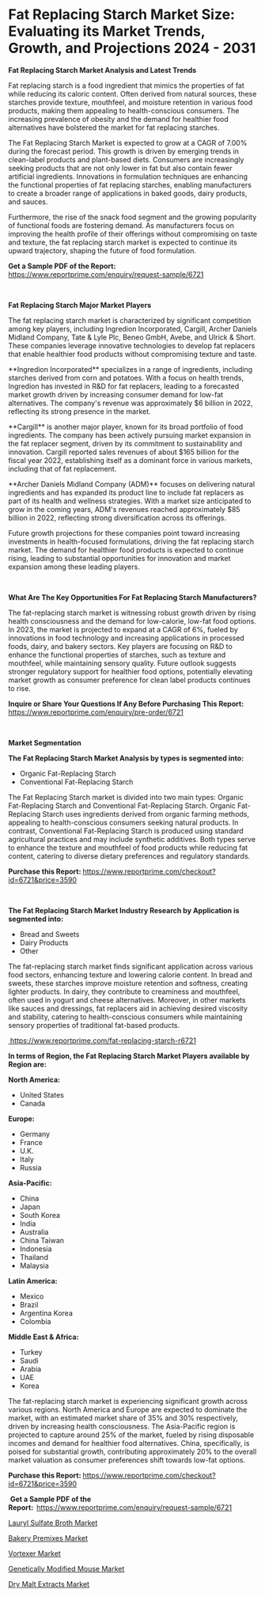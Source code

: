 <p><h1>Fat Replacing Starch Market Size: Evaluating its Market Trends, Growth, and Projections 2024 - 2031</h1></p><p><strong>Fat Replacing Starch Market Analysis and Latest Trends</strong></p>
<p><p>Fat replacing starch is a food ingredient that mimics the properties of fat while reducing its caloric content. Often derived from natural sources, these starches provide texture, mouthfeel, and moisture retention in various food products, making them appealing to health-conscious consumers. The increasing prevalence of obesity and the demand for healthier food alternatives have bolstered the market for fat replacing starches.</p><p>The Fat Replacing Starch Market is expected to grow at a CAGR of 7.00% during the forecast period. This growth is driven by emerging trends in clean-label products and plant-based diets. Consumers are increasingly seeking products that are not only lower in fat but also contain fewer artificial ingredients. Innovations in formulation techniques are enhancing the functional properties of fat replacing starches, enabling manufacturers to create a broader range of applications in baked goods, dairy products, and sauces.</p><p>Furthermore, the rise of the snack food segment and the growing popularity of functional foods are fostering demand. As manufacturers focus on improving the health profile of their offerings without compromising on taste and texture, the fat replacing starch market is expected to continue its upward trajectory, shaping the future of food formulation.</p></p>
<p><strong>Get a Sample PDF of the Report:&nbsp;</strong> <a href="https://www.reportprime.com/enquiry/request-sample/6721">https://www.reportprime.com/enquiry/request-sample/6721</a></p>
<p>&nbsp;</p>
<p><strong>Fat Replacing Starch Major Market Players</strong></p>
<p><p>The fat replacing starch market is characterized by significant competition among key players, including Ingredion Incorporated, Cargill, Archer Daniels Midland Company, Tate & Lyle Plc, Beneo GmbH, Avebe, and Ulrick & Short. These companies leverage innovative technologies to develop fat replacers that enable healthier food products without compromising texture and taste.</p><p>**Ingredion Incorporated** specializes in a range of ingredients, including starches derived from corn and potatoes. With a focus on health trends, Ingredion has invested in R&D for fat replacers, leading to a forecasted market growth driven by increasing consumer demand for low-fat alternatives. The company's revenue was approximately $6 billion in 2022, reflecting its strong presence in the market.</p><p>**Cargill** is another major player, known for its broad portfolio of food ingredients. The company has been actively pursuing market expansion in the fat replacer segment, driven by its commitment to sustainability and innovation. Cargill reported sales revenues of about $165 billion for the fiscal year 2022, establishing itself as a dominant force in various markets, including that of fat replacement.</p><p>**Archer Daniels Midland Company (ADM)** focuses on delivering natural ingredients and has expanded its product line to include fat replacers as part of its health and wellness strategies. With a market size anticipated to grow in the coming years, ADM's revenues reached approximately $85 billion in 2022, reflecting strong diversification across its offerings.</p><p>Future growth projections for these companies point toward increasing investments in health-focused formulations, driving the fat replacing starch market. The demand for healthier food products is expected to continue rising, leading to substantial opportunities for innovation and market expansion among these leading players.</p></p>
<p>&nbsp;</p>
<p><strong>What Are The Key Opportunities For Fat Replacing Starch Manufacturers?</strong></p>
<p><p>The fat-replacing starch market is witnessing robust growth driven by rising health consciousness and the demand for low-calorie, low-fat food options. In 2023, the market is projected to expand at a CAGR of 6%, fueled by innovations in food technology and increasing applications in processed foods, dairy, and bakery sectors. Key players are focusing on R&D to enhance the functional properties of starches, such as texture and mouthfeel, while maintaining sensory quality. Future outlook suggests stronger regulatory support for healthier food options, potentially elevating market growth as consumer preference for clean label products continues to rise.</p></p>
<p><strong>Inquire or Share Your Questions If Any Before Purchasing This Report:</strong> <a href="https://www.reportprime.com/enquiry/pre-order/6721">https://www.reportprime.com/enquiry/pre-order/6721</a></p>
<p>&nbsp;</p>
<p><strong>Market Segmentation</strong></p>
<p><strong>The Fat Replacing Starch Market Analysis by types is segmented into:</strong></p>
<p><ul><li>Organic Fat-Replacing Starch</li><li>Conventional Fat-Replacing Starch</li></ul></p>
<p><p>The Fat Replacing Starch market is divided into two main types: Organic Fat-Replacing Starch and Conventional Fat-Replacing Starch. Organic Fat-Replacing Starch uses ingredients derived from organic farming methods, appealing to health-conscious consumers seeking natural products. In contrast, Conventional Fat-Replacing Starch is produced using standard agricultural practices and may include synthetic additives. Both types serve to enhance the texture and mouthfeel of food products while reducing fat content, catering to diverse dietary preferences and regulatory standards.</p></p>
<p><strong>Purchase this Report:&nbsp;</strong><a href="https://www.reportprime.com/checkout?id=6721&price=3590">https://www.reportprime.com/checkout?id=6721&price=3590</a></p>
<p>&nbsp;</p>
<p><strong>The Fat Replacing Starch Market Industry Research by Application is segmented into:</strong></p>
<p><ul><li>Bread and Sweets</li><li>Dairy Products</li><li>Other</li></ul></p>
<p><p>The fat-replacing starch market finds significant application across various food sectors, enhancing texture and lowering calorie content. In bread and sweets, these starches improve moisture retention and softness, creating lighter products. In dairy, they contribute to creaminess and mouthfeel, often used in yogurt and cheese alternatives. Moreover, in other markets like sauces and dressings, fat replacers aid in achieving desired viscosity and stability, catering to health-conscious consumers while maintaining sensory properties of traditional fat-based products.</p></p>
<p><a href="https://www.reportprime.com/fat-replacing-starch-r6721">&nbsp;https://www.reportprime.com/fat-replacing-starch-r6721</a></p>
<p><strong>In terms of Region, the Fat Replacing Starch Market Players available by Region are:</strong></p>
<p>
    <p> <strong> North America: </strong>
        <ul>
            <li>United States</li>
            <li>Canada</li>
        </ul>
        </p> 
    <p> <strong> Europe: </strong>
        <ul>
            <li>Germany</li>
            <li>France</li>
            <li>U.K.</li>
            <li>Italy</li>
            <li>Russia</li>
        </ul>
        </p> 
    <p> <strong> Asia-Pacific: </strong>
        <ul>
            <li>China</li>
            <li>Japan</li>
            <li>South Korea</li>
            <li>India</li>
            <li>Australia</li>
            <li>China Taiwan</li>
            <li>Indonesia</li>
            <li>Thailand</li>
            <li>Malaysia</li>
        </ul>
        </p> 
    <p> <strong> Latin America: </strong>
        <ul>
            <li>Mexico</li>
            <li>Brazil</li>
            <li>Argentina Korea</li>
            <li>Colombia</li>
        </ul>
        </p> 
    <p> <strong> Middle East & Africa: </strong>
        <ul>
            <li>Turkey</li>
            <li>Saudi</li>
            <li>Arabia</li>
            <li>UAE</li>
            <li>Korea</li>
        </ul>
    </p>
    </p>
<p><p>The fat-replacing starch market is experiencing significant growth across various regions. North America and Europe are expected to dominate the market, with an estimated market share of 35% and 30% respectively, driven by increasing health consciousness. The Asia-Pacific region is projected to capture around 25% of the market, fueled by rising disposable incomes and demand for healthier food alternatives. China, specifically, is poised for substantial growth, contributing approximately 20% to the overall market valuation as consumer preferences shift towards low-fat options.</p></p>
<p><strong>Purchase this Report: </strong><a href="https://www.reportprime.com/checkout?id=6721&price=3590">https://www.reportprime.com/checkout?id=6721&price=3590</a></p>
<p>&nbsp;<strong>Get a Sample PDF of the Report:&nbsp;&nbsp;</strong><a href="https://www.reportprime.com/enquiry/request-sample/6721">https://www.reportprime.com/enquiry/request-sample/6721</a></p>
<p><strong></strong></p>
<p><p><a href="https://medium.com/@henrykihn1922/lauryl-sulfate-broth-market-global-market-trends-and-market-forecast-2024-2031-3c028e3dfd34">Lauryl Sulfate Broth Market</a></p><p><a href="https://github.com/JakirUddin651/Market-Research-Report-List-1/blob/main/bakery-premixes-market.md">Bakery Premixes Market</a></p><p><a href="https://issuu.com/reportprime-2/docs/vortexer-market-size-2030.pptx_2ddf6da84dd8d2">Vortexer Market</a></p><p><a href="https://medium.com/@henrykihn1922/genetically-modified-mouse-market-global-market-share-and-ranking-overall-sales-and-demand-1100ad5bbddd">Genetically Modified Mouse Market</a></p><p><a href="https://github.com/ashepherd82/Market-Research-Report-List-6/blob/main/dry-malt-extracts-market.md">Dry Malt Extracts Market</a></p></p>